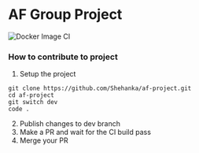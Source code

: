 # AF Group Project 
![Docker Image CI](https://github.com/Shehanka/af-project/workflows/Docker%20Image%20CI/badge.svg)

### How to contribute to project 

1. Setup the project
```
git clone https://github.com/Shehanka/af-project.git
cd af-project
git switch dev
code .
```

2. Publish changes to dev branch
3. Make a PR and wait for the CI build pass
4. Merge your PR